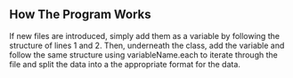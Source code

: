 ## How The Program Works

If new files are introduced, simply add them as a variable by following the structure of lines 1 and 2. Then, underneath the class, add the variable and follow the same structure using variableName.each to iterate through the file and split the data into a the appropriate format for the data.
